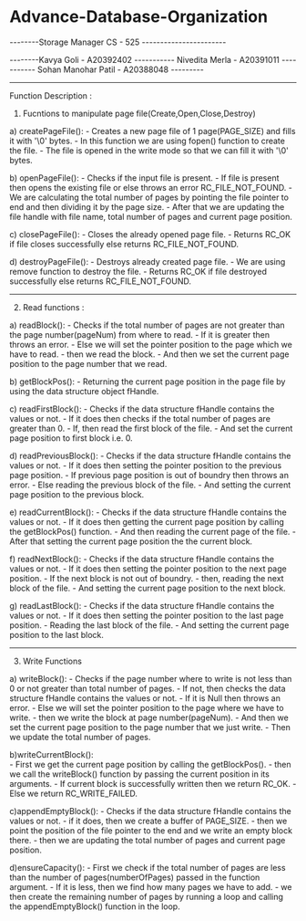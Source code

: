 # Advance-Database-Organization
--------Storage Manager CS - 525 -----------------------


--------Kavya Goli          - A20392402 -----------
Nivedita Merla      - A20391011 -----------
Sohan Manohar Patil - A20388048 ---------


--------------------------------------------------------

Function Description :

1. Fucntions to manipulate page file(Create,Open,Close,Destroy)

a) createPageFile():
      - Creates a new page file of 1 page(PAGE_SIZE) and fills it with '\0' bytes.
      - In this function we are using fopen() function to create the file.
      - The file is opened in the write mode so that we can fill it with '\0' bytes.

b) openPageFile():
      - Checks if the input file is present.
      - If file is present then opens the existing file or else throws an error RC_FILE_NOT_FOUND.
      - We are calculating the total number of pages by pointing the file pointer to end and then dividing it by the page size. 
      - After that we are updating the file handle with file name, total number of pages and current page position.
      
c) closePageFile():
      - Closes the already opened page file.
      - Returns RC_OK if file closes successfully else returns RC_FILE_NOT_FOUND.

d) destroyPageFile():
      - Destroys already created page file.
      - We are using remove function to destroy the file.
      - Returns RC_OK if file destroyed successfully else returns RC_FILE_NOT_FOUND. 

------------------------------------------------------------------------------------
2. Read functions :

a) readBlock():
      - Checks if the total number of pages are not greater than the page number(pageNum) from where to read.
      - If it is greater then throws an error.
      - Else we will set the pointer position to the page which we have to read.
      - then we read the block.
      - And then we set the current page position to the page number that we read.

b) getBlockPos():
      - Returning the current page position in the page file by using the data structure object fHandle.

c) readFirstBlock():
      - Checks if the data structure fHandle contains the values or not.
      - If it does then checks if the total number of pages are greater than 0.
      - If, then read the first block of the file.
      - And set the current page position to first block i.e. 0.

d) readPreviousBlock():
      - Checks if the data structure fHandle contains the values or not.
      - If it does then setting the pointer position to the previous page position.
      - If previous page position is out of boundry then throws an error.
      - Else reading the previous block of the file.
      - And setting the current page position to the previous block.

e) readCurrentBlock():
      - Checks if the data structure fHandle contains the values or not.
      - If it does then getting the current page position by calling the getBlockPos() function.
      - And then reading the current page of the file.
      - After that setting the current page position the the current block.

f) readNextBlock():
      - Checks if the data structure fHandle contains the values or not.
      - If it does then setting the pointer position to the next page position.
      - If the next block is not out of boundry.
      - then, reading the next block of the file.
      - And setting the current page position to the next block.

g) readLastBlock():
      - Checks if the data structure fHandle contains the values or not.
      - If it does then setting the pointer position to the last page position.
      - Reading the last block of the file.
      - And setting the current page position to the last block.

-------------------------------------------------------------------------------------------------------------

3. Write Functions

a) writeBlock():
      - Checks if the page number where to write is not less than 0 or not greater than total number of pages.
      - If not, then checks the data structure fHandle contains the values or not.
      - If it is Null then throws an error.
      - Else we will set the pointer position to the page where we have to write.
      - then we write the block at page number(pageNum).
      - And then we set the current page position to the page number that we just write.
      - Then we update the total number of pages.

b)writeCurrentBlock():      
      - First we get the current page position by calling the getBlockPos().
      - then we call the writeBlock() function by passing the current position in its arguments.
      - If current block is successfully written then we return RC_OK.
      - Else we return RC_WRITE_FAILED.

c)appendEmptyBlock():
      - Checks if the data structure fHandle contains the values or not.
      - if it does, then we create a buffer of PAGE_SIZE.
      - then we point the position of the file pointer to the end and we write an empty block there.
      - then we are updating the total number of pages and current page position.
    
d)ensureCapacity():
      - First we check if the total number of pages are less than the number of pages(numberOfPages) passed in the function argument.
      - If it is less, then we find how many pages we have to add.
      - we then create the remaining number of pages by running a loop and calling the appendEmptyBlock() function in the loop.
